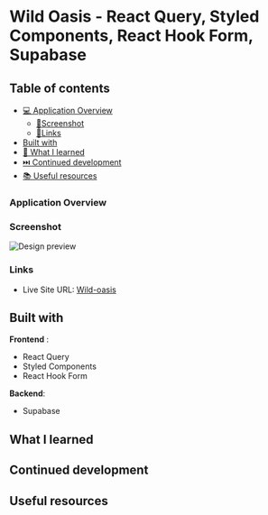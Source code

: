 # Wild Oasis - React Query, Styled Components, React Hook Form, Supabase

## Table of contents

- [💻 Application Overview](#application-overview)
  - [📸Screenshot](#screenshot)
  - [🔗Links](#links)
- [Built with](#built-with)
- [📕 What I learned](#what-i-learned)
- [⏭️ Continued development](#continued-development)
- [📚 Useful resources](#useful-resources)

### Application Overview

### Screenshot

![Design preview](./Wild-oasis.png)

### Links

- Live Site URL: [Wild-oasis](https://code-journey-projects-css-flexbox.vercel.app/)

## Built with

**Frontend** :

- React Query
- Styled Components
- React Hook Form

**Backend**:

- Supabase

## What I learned

## Continued development

## Useful resources
